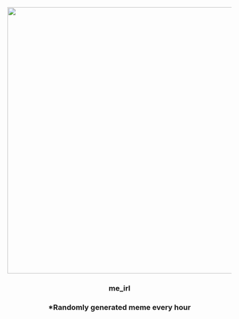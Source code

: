 <p align="center">
        <img src="https://i.redd.it/ke0jzy0c3ld91.jpg" width="600" height="600">
        </p>
        <h3 align="center">me_irl</h3>
        <h3 align="center">*Randomly generated meme every hour</h3>
    